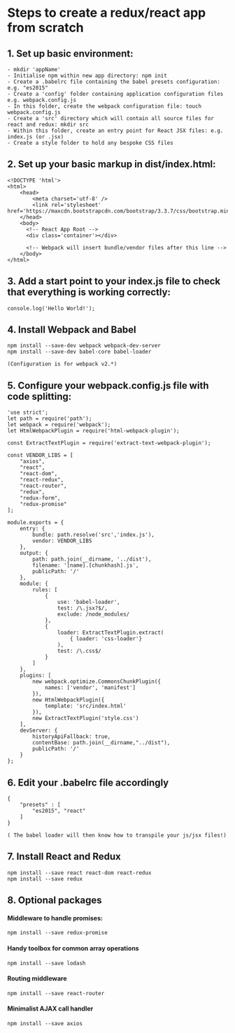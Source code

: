 # Steps to create a redux/react app from scratch

## 1. Set up basic environment:
    - mkdir 'appName'
    - Initialise npm within new app directory: npm init
    - Create a .babelrc file containing the babel presets configuration: e.g. "es2015"
    - Create a 'config' folder containing application configuration files e.g. webpack.config.js
    - In this folder, create the webpack configuration file: touch webpack.config.js
    - Create a 'src' directory which will contain all source files for react and redux: mkdir src
    - Within this folder, create an entry point for React JSX files: e.g. index.js (or .jsx)
    - Create a style folder to hold any bespoke CSS files
    
## 2. Set up your basic markup in dist/index.html:

    <!DOCTYPE 'html'>
    <html>
        <head>
            <meta charset='utf-8' />
            <link rel='stylesheet' href='https://maxcdn.bootstrapcdn.com/bootstrap/3.3.7/css/bootstrap.min.css'/>
        </head>
        <body>
          <!-- React App Root -->
          <div class='container'></div>
          
          <!-- Webpack will insert bundle/vendor files after this line -->
        </body>  
    </html>  
    
## 3. Add a start point to your index.js file to check that everything is working correctly:

    console.log('Hello World!');
    
## 4. Install Webpack and Babel

    npm install --save-dev webpack webpack-dev-server
    npm install --save-dev babel-core babel-loader
    
    (Configuration is for webpack v2.*)
    
## 5. Configure your webpack.config.js file with code splitting:

    'use strict';
    let path = require('path');
    let webpack = require('webpack');
    let HtmlWebpackPlugin = require('html-webpack-plugin');
    
    const ExtractTextPlugin = require('extract-text-webpack-plugin');
    
    const VENDOR_LIBS = [
        "axios",
        "react",
        "react-dom",
        "react-redux",
        "react-router",
        "redux",
        "redux-form",
        "redux-promise"
    ];
    
    module.exports = {
        entry: {
            bundle: path.resolve('src','index.js'),
            vendor: VENDOR_LIBS
        },
        output: {
            path: path.join(__dirname, '../dist'),
            filename: '[name].[chunkhash].js',
            publicPath: '/'
        },
        module: {
            rules: [
                {
                    use: 'babel-loader',
                    test: /\.jsx?$/,
                    exclude: /node_modules/
                },
                {
                    loader: ExtractTextPlugin.extract(
                        { loader: 'css-loader'}
                    ),
                    test: /\.css$/
                }
            ]
        },
        plugins: [
            new webpack.optimize.CommonsChunkPlugin({
                names: ['vendor', 'manifest']
            }),
            new HtmlWebpackPlugin({
                template: 'src/index.html'
            }),
            new ExtractTextPlugin('style.css')
        ],
        devServer: {
            historyApiFallback: true,
            contentBase: path.join(__dirname,"../dist"),
            publicPath: '/'
        }
    };


## 6. Edit your .babelrc file accordingly

    {
        "presets" : [
            "es2015", "react"    
        ]
    }
    
    ( The babel loader will then know how to transpile your js/jsx files!)

## 7. Install React and Redux

    npm install --save react react-dom react-redux
    npm install --save redux
    
## 8. Optional packages    
#### Middleware to handle promises:
    npm install --save redux-promise  
    
#### Handy toolbox for common array operations
    npm install --save lodash
     
#### Routing middleware
    npm install --save react-router
     
#### Minimalist AJAX call handler 
    npm install --save axios
    

